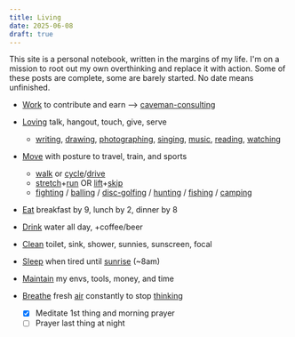 ```yaml
---
title: Living
date: 2025-06-08
draft: true
---
```

This site is a personal notebook, written in the margins of my life. I'm on a mission to root out my own overthinking and replace it with action. Some of these posts are complete, some are barely started. No date means unfinished.

- [Work](/working) to contribute and earn --> [caveman-consulting](/caveman-consulting)

- [Loving](/loving) talk, hangout, touch, give, serve
	- [writing](/writing), [drawing](/drawing), [photographing](/photographing), [singing](/singing), [music](/music), [reading](/reading), [watching](/watching)
- [Move](/moving) with posture to travel, train, and sports
	- [walk](/walking) or [cycle](/cycle)/[drive](/drive)
	- [stretch](/stretch)+[run](/running) OR [lift](/lifting)+[skip](/skipping-rope)
	- [fighting](/fighting) / [balling](/balling) / [disc-golfing](/disc-golfing) / [hunting](/hunting) / [fishing](/fishing) / [camping](/camping)
- [Eat](/eating) breakfast by 9, lunch by 2, dinner by 8
- [Drink](/drinking) water all day, +coffee/beer
- [Clean](/cleaning) toilet, sink, shower, sunnies, sunscreen, focal
- [Sleep](/sleeping) when tired until [sunrise](/sunlight) (~8am)
- [Maintain](/maintaining) my envs, tools, money, and time

- [Breathe](/breathing) fresh [air](/air) constantly to stop [thinking](/thinking)
	- [x] Meditate 1st thing and morning prayer
	- [ ] Prayer last thing at night